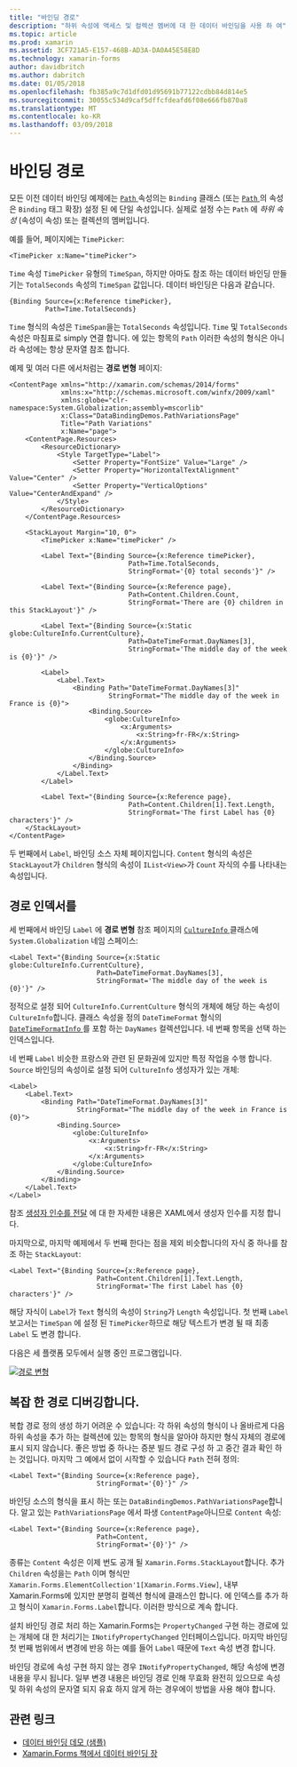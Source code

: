 ```yaml
---
title: "바인딩 경로"
description: "하위 속성에 액세스 및 컬렉션 멤버에 대 한 데이터 바인딩을 사용 하 여"
ms.topic: article
ms.prod: xamarin
ms.assetid: 3CF721A5-E157-468B-AD3A-DA0A45E58E8D
ms.technology: xamarin-forms
author: davidbritch
ms.author: dabritch
ms.date: 01/05/2018
ms.openlocfilehash: fb385a9c7d1dfd01d95691b77122cdbb84d814e5
ms.sourcegitcommit: 30055c534d9caf5dffcfdeafd6f08e666fb870a8
ms.translationtype: MT
ms.contentlocale: ko-KR
ms.lasthandoff: 03/09/2018
---
```

# <a name="binding-path"></a>바인딩 경로

모든 이전 데이터 바인딩 예제에는 [ `Path` ](https://developer.xamarin.com/api/property/Xamarin.Forms.Binding.Path/) 속성의는 `Binding` 클래스 (또는 [ `Path` ](https://developer.xamarin.com/api/property/Xamarin.Forms.Xaml.BindingExtension.Path/) 의 속성은 `Binding` 태그 확장) 설정 된 에 단일 속성입니다. 실제로 설정 수는 `Path` 에 *하위 속성* (속성이 속성) 또는 컬렉션의 멤버입니다.

예를 들어, 페이지에는 `TimePicker`:

```xaml
<TimePicker x:Name="timePicker">
```

`Time` 속성 `TimePicker` 유형의 `TimeSpan`, 하지만 아마도 참조 하는 데이터 바인딩 만들기는 `TotalSeconds` 속성의 `TimeSpan` 값입니다. 데이터 바인딩은 다음과 같습니다.

```xaml
{Binding Source={x:Reference timePicker},
         Path=Time.TotalSeconds}
```
         
`Time` 형식의 속성은 `TimeSpan`을는 `TotalSeconds` 속성입니다. `Time` 및 `TotalSeconds` 속성은 마침표로 simply 연결 합니다. 에 있는 항목의 `Path` 이러한 속성의 형식은 아니라 속성에는 항상 문자열 참조 합니다.

예제 및 여러 다른 에서처럼는 **경로 변형** 페이지:

```xaml
<ContentPage xmlns="http://xamarin.com/schemas/2014/forms"
             xmlns:x="http://schemas.microsoft.com/winfx/2009/xaml"
             xmlns:globe="clr-namespace:System.Globalization;assembly=mscorlib"
             x:Class="DataBindingDemos.PathVariationsPage"
             Title="Path Variations"
             x:Name="page">
    <ContentPage.Resources>
        <ResourceDictionary>
            <Style TargetType="Label">
                <Setter Property="FontSize" Value="Large" />
                <Setter Property="HorizontalTextAlignment" Value="Center" />
                <Setter Property="VerticalOptions" Value="CenterAndExpand" />
            </Style>
        </ResourceDictionary>
    </ContentPage.Resources>
    
    <StackLayout Margin="10, 0">
        <TimePicker x:Name="timePicker" />

        <Label Text="{Binding Source={x:Reference timePicker},
                              Path=Time.TotalSeconds,
                              StringFormat='{0} total seconds'}" />

        <Label Text="{Binding Source={x:Reference page},
                              Path=Content.Children.Count,
                              StringFormat='There are {0} children in this StackLayout'}" />
        
        <Label Text="{Binding Source={x:Static globe:CultureInfo.CurrentCulture},
                              Path=DateTimeFormat.DayNames[3],
                              StringFormat='The middle day of the week is {0}'}" />

        <Label>
            <Label.Text>
                <Binding Path="DateTimeFormat.DayNames[3]"
                         StringFormat="The middle day of the week in France is {0}">
                    <Binding.Source>
                        <globe:CultureInfo>
                            <x:Arguments>
                                <x:String>fr-FR</x:String>
                            </x:Arguments>
                        </globe:CultureInfo>
                    </Binding.Source>
                </Binding>
            </Label.Text>
        </Label>

        <Label Text="{Binding Source={x:Reference page},
                              Path=Content.Children[1].Text.Length,
                              StringFormat='The first Label has {0} characters'}" />
    </StackLayout>
</ContentPage>
```

두 번째에서 `Label`, 바인딩 소스 자체 페이지입니다. `Content` 형식의 속성은 `StackLayout`가 `Children` 형식의 속성이 `IList<View>`가 `Count` 자식의 수를 나타내는 속성입니다.

## <a name="paths-with-indexers"></a>경로 인덱서를

세 번째에서 바인딩 `Label` 에 **경로 변형** 참조 페이지의 [ `CultureInfo` ](https://developer.xamarin.com/api/type/System.Globalization.CultureInfo/) 클래스에 `System.Globalization` 네임 스페이스:

```xaml
<Label Text="{Binding Source={x:Static globe:CultureInfo.CurrentCulture},
                      Path=DateTimeFormat.DayNames[3],
                      StringFormat='The middle day of the week is {0}'}" />
```

정적으로 설정 되어 `CultureInfo.CurrentCulture` 형식의 개체에 해당 하는 속성이 `CultureInfo`합니다. 클래스 속성을 정의 `DateTimeFormat` 형식의 [ `DateTimeFormatInfo` ](https://developer.xamarin.com/api/type/System.Globalization.DateTimeFormatInfo/) 를 포함 하는 `DayNames` 컬렉션입니다. 네 번째 항목을 선택 하는 인덱스입니다.

네 번째 `Label` 비슷한 프랑스와 관련 된 문화권에 있지만 특정 작업을 수행 합니다. `Source` 바인딩의 속성이로 설정 되어 `CultureInfo` 생성자가 있는 개체:

```xaml
<Label>
    <Label.Text>
        <Binding Path="DateTimeFormat.DayNames[3]"
                 StringFormat="The middle day of the week in France is {0}">
            <Binding.Source>
                <globe:CultureInfo>
                    <x:Arguments>
                        <x:String>fr-FR</x:String>
                    </x:Arguments>
                </globe:CultureInfo>
            </Binding.Source>
        </Binding>
    </Label.Text>
</Label>
```

참조 [생성자 인수를 전달](~/xamarin-forms/xaml/passing-arguments.md#constructor_arguments) 에 대 한 자세한 내용은 XAML에서 생성자 인수를 지정 합니다.

마지막으로, 마지막 예제에서 두 번째 한다는 점을 제외 비슷합니다의 자식 중 하나를 참조 하는 `StackLayout`:

```xaml
<Label Text="{Binding Source={x:Reference page},
                      Path=Content.Children[1].Text.Length,
                      StringFormat='The first Label has {0} characters'}" />
```

해당 자식이 `Label`가 `Text` 형식의 속성이 `String`가 `Length` 속성입니다. 첫 번째 `Label` 보고서는 `TimeSpan` 에 설정 된 `TimePicker`하므로 해당 텍스트가 변경 될 때 최종 `Label` 도 변경 합니다.

다음은 세 플랫폼 모두에서 실행 중인 프로그램입니다.

[![경로 변형](binding-path-images/pathvariations-small.png "경로 변형")](binding-path-images/pathvariations-large.png#lightbox "경로 변형")

## <a name="debugging-complex-paths"></a>복잡 한 경로 디버깅합니다.

복합 경로 정의 생성 하기 어려운 수 있습니다: 각 하위 속성의 형식이 나 올바르게 다음 하위 속성을 추가 하는 컬렉션에 있는 항목의 형식을 알아야 하지만 형식 자체의 경로에 표시 되지 않습니다. 좋은 방법 중 하나는 증분 빌드 경로 구성 하 고 중간 결과 확인 하는 것입니다. 마지막 그 예에서 없이 시작할 수 있습니다 `Path` 전혀 정의:

```xaml
<Label Text="{Binding Source={x:Reference page},
                      StringFormat='{0}'}" />
```

바인딩 소스의 형식을 표시 하는 또는 `DataBindingDemos.PathVariationsPage`합니다. 알고 있는 `PathVariationsPage` 에서 파생 `ContentPage`아니므로 `Content` 속성:

```xaml
<Label Text="{Binding Source={x:Reference page},
                      Path=Content,
                      StringFormat='{0}'}" />
```

종류는 `Content` 속성은 이제 번도 공개 될 `Xamarin.Forms.StackLayout`합니다. 추가 `Children` 속성을는 `Path` 이며 형식만 `Xamarin.Forms.ElementCollection'1[Xamarin.Forms.View]`, 내부 Xamarin.Forms에 있지만 분명히 컬렉션 형식에 클래스인 합니다. 에 인덱스를 추가 하 고 형식이 `Xamarin.Forms.Label`합니다. 이러한 방식으로 계속 합니다.

설치 바인딩 경로 처리 하는 Xamarin.Forms는 `PropertyChanged` 구현 하는 경로에 있는 개체에 대 한 처리기는 `INotifyPropertyChanged` 인터페이스입니다. 마지막 바인딩 첫 번째 범위에서 변경에 반응 하는 예를 들어 `Label` 때문에 `Text` 속성 변경 합니다. 

바인딩 경로에 속성 구현 하지 않는 경우 `INotifyPropertyChanged`, 해당 속성에 변경 내용을 무시 됩니다. 일부 변경 내용은 바인딩 경로 인해 무효화 완전히 있으므로 속성 및 하위 속성의 문자열 되지 유효 하지 않게 하는 경우에이 방법을 사용 해야 합니다.



## <a name="related-links"></a>관련 링크

- [데이터 바인딩 데모 (샘플)](https://developer.xamarin.com/samples/xamarin-forms/DataBindingDemos/)
- [Xamarin.Forms 책에서 데이터 바인딩 장](~/xamarin-forms/creating-mobile-apps-xamarin-forms/summaries/chapter16.md)
